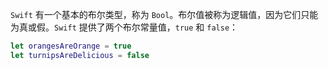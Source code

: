 `Swift` 有一个基本的布尔类型，称为 `Bool`。布尔值被称为逻辑值，因为它们只能为真或假。`Swift` 提供了两个布尔常量值，`true` 和 `false`：

```swift
let orangesAreOrange = true
let turnipsAreDelicious = false
```


